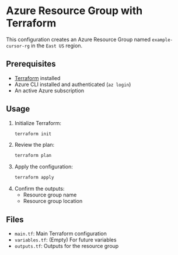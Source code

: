 # Azure Resource Group with Terraform

This configuration creates an Azure Resource Group named `example-cursor-rg` in the `East US` region.

## Prerequisites
- [Terraform](https://www.terraform.io/downloads.html) installed
- Azure CLI installed and authenticated (`az login`)
- An active Azure subscription

## Usage
1. Initialize Terraform:
   ```sh
   terraform init
   ```
2. Review the plan:
   ```sh
   terraform plan
   ```
3. Apply the configuration:
   ```sh
   terraform apply
   ```
4. Confirm the outputs:
   - Resource group name
   - Resource group location

## Files
- `main.tf`: Main Terraform configuration
- `variables.tf`: (Empty) For future variables
- `outputs.tf`: Outputs for the resource group 